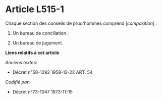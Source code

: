 # Article L515-1

Chaque section des conseils de prud'hommes comprend [*composition*] :

1. Un bureau de conciliation ;

2. Un bureau de jugement.

**Liens relatifs à cet article**

_Anciens textes_:

  - Décret n°58-1292 1958-12-22 ART. 54

_Codifié par_:

  - Décret n°73-1047 1973-11-15
